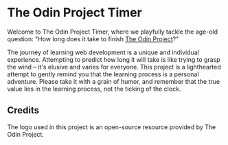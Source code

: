 # The Odin Project Timer
Welcome to The Odin Project Timer, where we playfully tackle the age-old question: "How long does it take to finish [The Odin Project](https://www.theodinproject.com/)?"

The journey of learning web development is a unique and individual experience. Attempting to predict how long it will take is like trying to grasp the wind – it's elusive and varies for everyone. This project is a lighthearted attempt to gently remind you that the learning process is a personal adventure. Please take it with a grain of humor, and remember that the true value lies in the learning process, not the ticking of the clock.

## Credits

The logo used in this project is an open-source resource provided by The Odin Project.